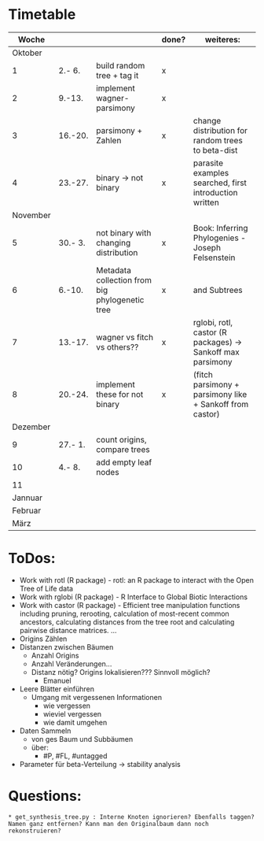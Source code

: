 # Timetable

|Woche|       |                             |done?|weiteres:
|-----|-------|-----------------------------|-----|---------
|Oktober
|1    | 2.- 6.|build random tree + tag it   | x | 
|2    | 9.-13.|implement wagner-parsimony   | x |
|3    |16.-20.|parsimony + Zahlen           | x | change distribution for random trees to beta-dist
|4    |23.-27.|binary -> not binary         | x | parasite examples searched, first introduction written
|November
|5    |30.- 3.|not binary with changing distribution| x | Book: Inferring Phylogenies - Joseph Felsenstein
|6    | 6.-10.|Metadata collection from big phylogenetic tree | x | and Subtrees
|7    |13.-17.|wagner vs fitch vs others??  | x | rglobi, rotl, castor (R packages) -> Sankoff max parsimony
|8    |20.-24.|implement these for not binary| x | (fitch parsimony + parsimony like + Sankoff from castor)
|Dezember
|9    |27.- 1.|count origins, compare trees|   |
|10   | 4.- 8.|add empty leaf nodes |   |
|11   |||   |
|Jannuar
|Februar
|März

# ToDos:
* Work with rotl (R package) - rotl: an R package to interact with the Open Tree of Life data
* Work with rglobi (R package) - R Interface to Global Biotic Interactions
* Work with castor (R package) - Efficient tree manipulation functions including pruning, rerooting, calculation of most-recent common ancestors, calculating distances from the tree root and calculating pairwise distance matrices. ... 
* Origins Zählen
* Distanzen zwischen Bäumen
    * Anzahl Origins
    * Anzahl Veränderungen...
    * Distanz nötig? Origins lokalisieren??? Sinnvoll möglich?
        * Emanuel
* Leere Blätter einführen
    * Umgang mit vergessenen Informationen
        * wie vergessen
        * wieviel vergessen
        * wie damit umgehen
* Daten Sammeln
    * von ges Baum und Subbäumen
    * über:
        * #P, #FL, #untagged
* Parameter für beta-Verteilung -> stability analysis

# Questions:
    * get_synthesis_tree.py : Interne Knoten ignorieren? Ebenfalls taggen? Namen ganz entfernen? Kann man den Originalbaum dann noch rekonstruieren?